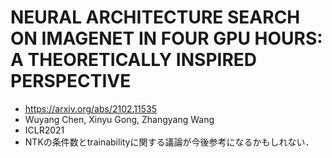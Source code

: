 # NEURAL ARCHITECTURE SEARCH ON IMAGENET IN FOUR GPU HOURS: A THEORETICALLY INSPIRED PERSPECTIVE

- https://arxiv.org/abs/2102.11535
- Wuyang Chen, Xinyu Gong, Zhangyang Wang
- ICLR2021
- NTKの条件数とtrainabilityに関する議論が今後参考になるかもしれない．